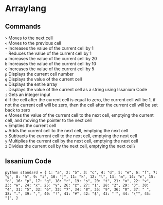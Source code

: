 # Arraylang

## Commands
`>` Moves to the next cell\
`<` Moves to the previous cell\
`+` Increases the value of the current cell by 1\
`-` Reduces the value of the current cell by 1\
`a` Increases the value of the current cell by 20\
`b` Increases the value of the current cell by 10\
`c` Increases the value of the current cell by 5\
`p` Displays the current cell number\
`q` Displays the value of the current cell\
`o` Displays the entire array\
`.` Displays the value of the current cell as a string using Issanium Code\
`i` Gets an integer input\
`0` If the cell after the current cell is equal to zero, the current cell will be 1, if not the current cell will be zero, then the cell after the current cell will be set back to zero\
`e` Moves the value of the current cell to the next cell, emptying the current cell, and moving the pointer to the next cell\
`v` Empties the current cell\
`w` Adds the current cell to the next cell, emptying the next cell\
`x` Subtracts the current cell to the next cell, emptying the next cell\
`y` Multiplies the current cell by the next cell, emptying the next cell\
`z` Divides the current cell by the next cell, emptying the next cell\

## Issanium Code

`python
standard = {
	1: "a", 2: "b", 3: "c",
	4: "d", 5: "e", 6: "f",
	7: "g", 8: "h", 9: "i",
	10: "j", 11: "k", 12: "l",
	13: "m", 14: "n", 15: "o",
	16: "p", 17: "q", 18: "r",
	19: "s", 20: "t", 21: "u",
	22: "v", 23: "w", 24: "x",
	25: "y", 26: "z", 27: "1",
	28: "2", 29: "3", 30: "4",
	31: "5", 32: "6", 33: "7",
	34: "8", 35: "9", 36: "0",
	37: " ", 38: ".", 39: ",",
	40: "!", 41: "#", 42: "$",
	43: "'", 44: "\"", 45: "|",
}
`

